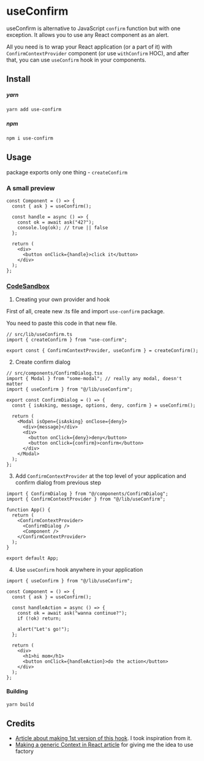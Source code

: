 # useConfirm

useConfirm is alternative to JavaScript `confirm` function but with one exception. It allows you to use any React component as an alert.

All you need is to wrap your React application (or a part of it) with `ConfirmContextProvider` component (or use `withConfirm` HOC), and after that, you can use `useConfirm` hook in your components.

## Install

##### yarn

```bash
yarn add use-confirm
```

##### npm

```bash
npm i use-confirm
```

## Usage

package exports only one thing - `createConfirm`

### A small preview

```tsx
const Component = () => {
  const { ask } = useConfirm();

  const handle = async () => {
    const ok = await ask("42?");
    console.log(ok); // true || false
  };

  return (
    <div>
      <button onClick={handle}>click it</button>
    </div>
  );
};
```

### [CodeSandbox](https://codesandbox.io/s/optimistic-mestorf-lx7tw2)

1. Creating your own provider and hook

First of all, create new .ts file and import `use-confirm` package.

You need to paste this code in that new file.

```tsx
// src/lib/useConfirm.ts
import { createConfirm } from "use-confirm";

export const { ConfirmContextProvider, useConfirm } = createConfirm();
```

2. Create confirm dialog

```tsx
// src/components/ConfirmDialog.tsx
import { Modal } from "some-modal"; // really any modal, doesn't matter
import { useConfirm } from "@/lib/useConfirm";

export const ConfirmDialog = () => {
  const { isAsking, message, options, deny, confirm } = useConfirm();

  return (
    <Modal isOpen={isAsking} onClose={deny}>
      <div>{message}</div>
      <div>
        <button onClick={deny}>deny</button>
        <button onClick={confirm}>confirm</button>
      </div>
    </Modal>
  );
};
```

3. Add `ConfirmContextProvider` at the top level of your application and confirm dialog from previous step

```tsx
import { ConfirmDialog } from "@/components/ConfirmDialog";
import { ConfirmContextProvider } from "@/lib/useConfirm";

function App() {
  return (
    <ConfirmContextProvider>
      <ConfirmDialog />
      <Component />
    </ConfirmContextProvider>
  );
}

export default App;
```

4. Use `useConfirm` hook anywhere in your application

```tsx
import { useConfirm } from "@/lib/useConfirm";

const Component = () => {
  const { ask } = useConfirm();

  const handleAction = async () => {
    const ok = await ask("wanna continue?");
    if (!ok) return;

    alert("Let's go!");
  };

  return (
    <div>
      <h1>hi mom</h1>
      <button onClick={handleAction}>do the action</button>
    </div>
  );
};
```

#### Building

```bash
yarn build
```

## Credits

- [Article about making 1st version of this hook](https://medium.com/@jaredloson/a-replacement-for-window-confirm-using-promises-and-react-hooks-cfc011e76a7a). I took inspiration from it.
- [Making a generic Context in React article](https://ordina-jworks.github.io/architecture/2021/02/12/react-generic-context.html) for giving me the idea to use factory
